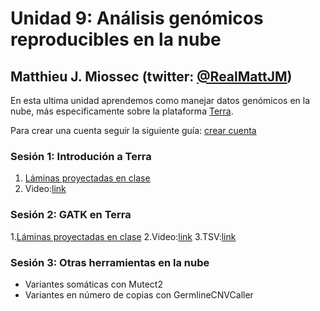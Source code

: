 # Unidad 9: Análisis genómicos reproducibles en la nube #
## Matthieu J. Miossec (twitter: [@RealMattJM](https://twitter.com/RealMattJM)) ##

En esta ultima unidad aprendemos como manejar datos genómicos en la nube, más especificamente sobre la plataforma [Terra](https://app.terra.bio).

Para crear una cuenta seguir la siguiente guía: [crear cuenta](crear_cuenta_Terra.pdf)


### Sesión 1: Introdución a Terra ###

1. [Láminas proyectadas en clase](Intro_Terra.pdf)
2. Video:[link](https://youtu.be/YHvqfeCIerU)

### Sesión 2: GATK en Terra ###

1.[Láminas proyectadas en clase](GATK_mejores_practicas.pdf)
2.Video:[link](https://youtu.be/RrEw5D75kXE)
3.TSV:[link](TerraDemo.tsv)

### Sesión 3: Otras herramientas en la nube ###

* Variantes somáticas con Mutect2
* Variantes en número de copias con GermlineCNVCaller
